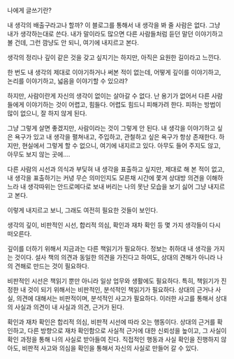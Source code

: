





  나에게 글쓰기란?

  내 생각의 배출구라고나 할까?
  이 블로그를 통해서 내 생각을 봐 줄 사람은 없다. 
  그냥 내가 생각하는대로 쓴다.
  내가 말이라도 많으면 다른 사람들처럼 듣던 말던 이야기하고 볼 건데,
  그런 깜냥도 안 되니, 여기에 내지르고 본다.

  생각의 정리나 깊이 같은 것을 갖고 싶지기는 하지만, 아직은 요원한 길이라고 느낀다. 

  한 번도 내 생각의 제대로 이야기하거나 써본 적이 없는데, 어떻게 깊이를 이야기하고, 논리를 이야기하고, 넓음을 이야기할 수 있으랴?

  하지만, 사람이란게 자신의 생각이 없이는 살아갈 수 없다. 난 용기가 없어서 다른 사람들에게 이야기하는 것이 어렵고, 힘들다. 어렵도 힘드니 피해가려 한다. 피하는 방법이 많이 없으니, 잘 하지 않게 된다. 

  그냥 그렇게 살면 좋겠지만, 사람이라는 것이 그렇게 안 된다. 내 생각을 이야기하고 싶은 욕구가 있고 내 생각을 펼쳐내고, 주입하고, 관철하고 싶은 욕구가 항상 존재한다. 하지만, 현실에서 그렇게 할 수 없으니, 여기에 내지르고 있다. 아무도 들어 주지도 않고, 아무도 보지 않는 곳에....

  다른 사람의 시선과 의식과 부딪혀 내 생각을 표출하고 싶지만, 제대로 해 본 적이 없고, 내 생각을 표출하기는 커녕 무슨 의미인지도 모른채 시간에 쫓겨 상대방 의견을 이해하느라 내 생각따위는 안드로메다로 보내 버리는 나의 못난 모습을 보기 싫어 그냥 내지르고 본다.

  이렇게 내지르고 보니, 그래도 여전히 필요한 것들이 보인다.

  생각의 깊이, 비판적인 시선, 합리적 의심, 확인과 재차 확인 등 몇 가지 생각들이 다시 떠오른다. 

  깊이를 더하기 위해서 지금과는 다른 책읽기가 필요하다. 정보는 취하대 내 생각을 가지는 것이다. 설사 책의 의견과 동일한 의견을 가진다고 하여도, 상대의 견해가 아니라 나의 견해로 만드는 것이 필요하다.

  비판적인 시선은 책읽기 뿐만 아니라 일상 업무와 생활에도 필요하다. 특히, 책읽기가 진정한 내 것이 되기 위해서는 비판적인, 분석적인 책읽기가 필요하다. 상대의 근거나 사실, 의견에 대해서는 비판적이며, 분석적인 사고가 필요하다. 이러한 사고를 통해서 상대의 사실과 의견이 내 사실과 의견, 근거가 된다. 

  확인과 재차 확인은 합리적 의심, 비판적 시선에 따라 오는 행동이다. 상대의 근거를 확인하고, 다른 방향으로 재차 확인함으로 사실적 근거에 대한 신뢰성을 높이고, 그 사실이 확인 과정을 통해 나의 사실로 받아들여 진다. 직접적인 행동과 사실 확인을 진행하지 않아도, 비판적 사고와 의심을 확인을 통해서 자신의 사실로 만들어 갈 수 있다.
